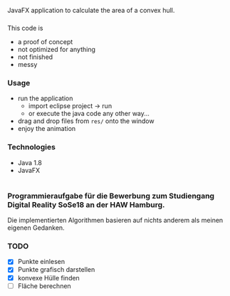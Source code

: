 JavaFX application to calculate the area of a convex hull.

###
This code is
- a proof of concept
- not optimized for anything
- not finished
- messy

### Usage
- run the application
  - import eclipse project -> run
  - or execute the java code any other way...
- drag and drop files from `res/` onto the window
- enjoy the animation

### Technologies
- Java 1.8
- JavaFX

#
### Programmieraufgabe für die Bewerbung zum Studiengang Digital Reality SoSe18 an der HAW Hamburg.

Die implementierten Algorithmen basieren auf nichts anderem als meinen eigenen Gedanken.

### TODO
- [x] Punkte einlesen
- [x] Punkte grafisch darstellen
- [x] konvexe Hülle finden
- [ ] Fläche berechnen
